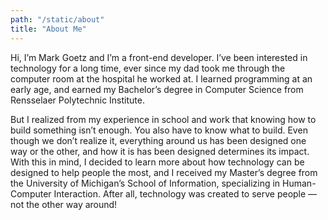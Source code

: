 ```yaml
---
path: "/static/about"
title: "About Me"
---
```


Hi, I’m Mark Goetz and I’m a front-end developer. I’ve been interested in technology for a long time, ever since my dad took me through the computer room at the hospital he worked at. I learned programming at an early age, and earned my Bachelor’s degree in Computer Science from Rensselaer Polytechnic Institute.

But I realized from my experience in school and work that knowing how to build something isn’t enough. You also have to know what to build. Even though we don’t realize it, everything around us has been designed one way or the other, and how it is has been designed determines its impact. With this in mind, I decided to learn more about how technology can be designed to help people the most, and I received my Master’s degree from the University of Michigan’s School of Information, specializing in Human-Computer Interaction. After all, technology was created to serve people — not the other way around!
